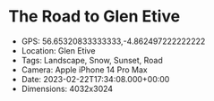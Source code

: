 # The Road to Glen Etive

- GPS: 56.65320833333333,-4.862497222222222
- Location: Glen Etive
- Tags: Landscape, Snow, Sunset, Road
- Camera: Apple iPhone 14 Pro Max
- Date: 2023-02-22T17:34:08.000+00:00
- Dimensions: 4032x3024
